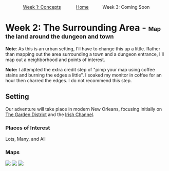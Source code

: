 <div align="center">
 <a href ="{{site.url}}/week1/week1-notes.html">Week 1: Concepts</a> &nbsp;&nbsp;&nbsp;&nbsp;&nbsp;&nbsp;&nbsp;&nbsp;&nbsp;&nbsp; 
 <a href="{{site.url}}/index.html">Home</a>&nbsp;&nbsp;&nbsp;&nbsp;&nbsp;&nbsp;&nbsp;&nbsp;&nbsp;&nbsp; 
 Week 3: Coming Soon
</div>

# Week 2: The Surrounding Area - <span style="font-size:large;">Map the land around the dungeon and town</span>
__Note__:  As this is an urban setting, I'll have to change this up a little.  Rather than mapping out the area
 surrounding a town and a dungeon entrance, I'll map out a neighborhood and points of interest.
  
__Note:__ I attempted the extra credit step of "pimp your map using coffee stains and burning the edges a little".  I
 soaked my monitor in coffee for an hour then charred the edges.  I do not recommend this step.
 
## Setting
Our adventure will take place in modern New Orleans, focusing initially on [The Garden District](https://en.wikipedia.org/wiki/Garden_District,_New_Orleans#History)
 and the [Irish Channel](https://en.wikipedia.org/wiki/Irish_Channel,_New_Orleans#History).

### Places of Interest
<p>Lots, Many, and All
</p>

### Maps
 <img src="{{site.url}}/images/new-orleans-redo-beige.jpg" />
 <img src="{{site.url}}/images/garden-district.png" />
 <img src="{{site.url}}/images/french-quarter.png" />


 
